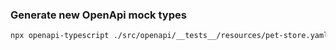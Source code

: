 ### Generate new OpenApi mock types

```sh
npx openapi-typescript ./src/openapi/__tests__/resources/pet-store.yaml -o ./src/openapi/__tests__/resources/mock-openapi-types.ts
```
